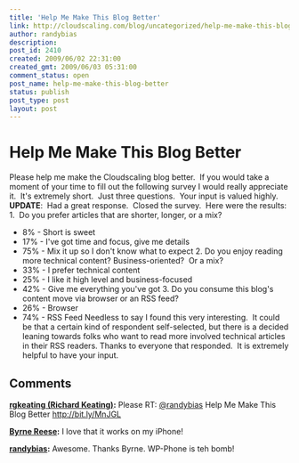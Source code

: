 ```yaml
---
title: 'Help Me Make This Blog Better'
link: http://cloudscaling.com/blog/uncategorized/help-me-make-this-blog-better/
author: randybias
description: 
post_id: 2410
created: 2009/06/02 22:31:00
created_gmt: 2009/06/03 05:31:00
comment_status: open
post_name: help-me-make-this-blog-better
status: publish
post_type: post
layout: post
---
```


# Help Me Make This Blog Better

Please help me make the Cloudscaling blog better.  If you would take a moment of your time to fill out the following survey I would really appreciate it.  It's extremely short.  Just three questions.  Your input is valued highly. **UPDATE**:  Had a great response.  Closed the survey.  Here were the results: 1\.  Do you prefer articles that are shorter, longer, or a mix? 

  * 8% - Short is sweet
  * 17% - I've got time and focus, give me details
  * 75% - Mix it up so I don't know what to expect
2\. Do you enjoy reading more technical content? Business-oriented?  Or a mix? 
  * 33% - I prefer technical content
  * 25% - I like it high level and business-focused
  * 42% - Give me everything you've got
3\. Do you consume this blog's content move via browser or an RSS feed? 
  * 26% - Browser
  * 74% - RSS Feed
Needless to say I found this very interesting.  It could be that a certain kind of respondent self-selected, but there is a decided leaning towards folks who want to read more involved technical articles in their RSS readers. Thanks to everyone that responded.  It is extremely helpful to have your input.

## Comments

**[rgkeating (Richard Keating)](#134 "2009-06-03 06:53:06"):** Please RT: [@randybias](http://twitter.com/randybias) Help Me Make This Blog Better http://bit.ly/MnJGL

**[Byrne Reese](#135 "2009-06-03 00:25:03"):** I love that it works on my iPhone!

**[randybias](#136 "2009-06-03 08:32:47"):** Awesome. Thanks Byrne. WP-Phone is teh bomb!

